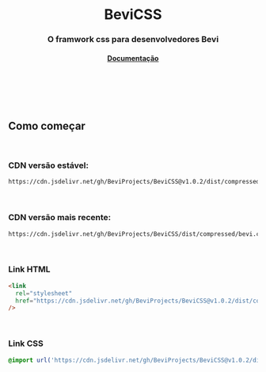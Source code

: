 <h1 align="center">BeviCSS</h1>

<h3 align="center">O framwork css para desenvolvedores Bevi</h3>

<h4 align="center">
  <a href="https://github.com/BeviProjects/BeviCSS/wiki"><strong>Documentação</strong></a>
</h4>

<br />
<br />
<br />
<br />

## Como começar

<br />

### CDN versão estável:

```bash
https://cdn.jsdelivr.net/gh/BeviProjects/BeviCSS@v1.0.2/dist/compressed/bevi.css
```

<br />

### CDN versão mais recente:

```bash
https://cdn.jsdelivr.net/gh/BeviProjects/BeviCSS/dist/compressed/bevi.css
```

<br />

### Link HTML

```html
<link
  rel="stylesheet"
  href="https://cdn.jsdelivr.net/gh/BeviProjects/BeviCSS@v1.0.2/dist/compressed/bevi.css"
/>
```

<br/>

### Link CSS

```css
@import url('https://cdn.jsdelivr.net/gh/BeviProjects/BeviCSS@v1.0.2/dist/compressed/bevi.css');
```

<br/>
<br/>
<br/>